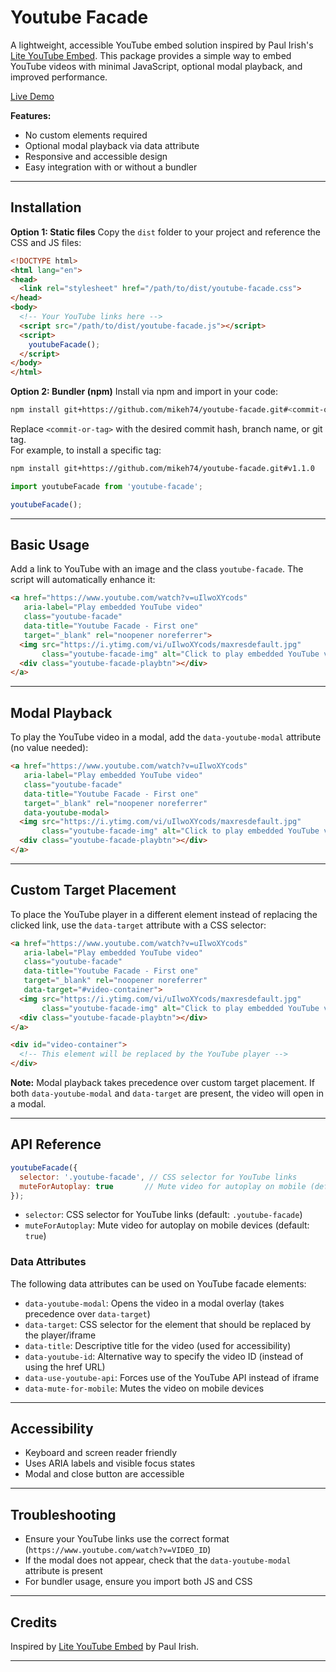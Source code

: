 # Youtube Facade

A lightweight, accessible YouTube embed solution inspired by Paul Irish's [Lite YouTube Embed](https://github.com/paulirish/lite-youtube-embed). This package provides a simple way to embed YouTube videos with minimal JavaScript, optional modal playback, and improved performance.

[Live Demo](https://mikeh74.github.io/youtube-facade/demo)

**Features:**
- No custom elements required
- Optional modal playback via data attribute
- Responsive and accessible design
- Easy integration with or without a bundler

---

## Installation

**Option 1: Static files**
Copy the `dist` folder to your project and reference the CSS and JS files:

```html
<!DOCTYPE html>
<html lang="en">
<head>
  <link rel="stylesheet" href="/path/to/dist/youtube-facade.css">
</head>
<body>
  <!-- Your YouTube links here -->
  <script src="/path/to/dist/youtube-facade.js"></script>
  <script>
    youtubeFacade();
  </script>
</body>
</html>
```

**Option 2: Bundler (npm)**
Install via npm and import in your code:

```bash
npm install git+https://github.com/mikeh74/youtube-facade.git#<commit-or-tag>
```

Replace `<commit-or-tag>` with the desired commit hash, branch name, or git tag.  
For example, to install a specific tag:

```bash
npm install git+https://github.com/mikeh74/youtube-facade.git#v1.1.0
```

```javascript
import youtubeFacade from 'youtube-facade';

youtubeFacade();
```

---

## Basic Usage

Add a link to YouTube with an image and the class `youtube-facade`. The script will automatically enhance it:

```html
<a href="https://www.youtube.com/watch?v=uIlwoXYcods"
   aria-label="Play embedded YouTube video"
   class="youtube-facade"
   data-title="Youtube Facade - First one"
   target="_blank" rel="noopener noreferrer">
  <img src="https://i.ytimg.com/vi/uIlwoXYcods/maxresdefault.jpg"
       class="youtube-facade-img" alt="Click to play embedded YouTube video">
  <div class="youtube-facade-playbtn"></div>
</a>
```

---

## Modal Playback

To play the YouTube video in a modal, add the `data-youtube-modal` attribute (no value needed):

```html
<a href="https://www.youtube.com/watch?v=uIlwoXYcods"
   aria-label="Play embedded YouTube video"
   class="youtube-facade"
   data-title="Youtube Facade - First one"
   target="_blank" rel="noopener noreferrer"
   data-youtube-modal>
  <img src="https://i.ytimg.com/vi/uIlwoXYcods/maxresdefault.jpg"
       class="youtube-facade-img" alt="Click to play embedded YouTube video">
  <div class="youtube-facade-playbtn"></div>
</a>
```

---

## Custom Target Placement

To place the YouTube player in a different element instead of replacing the clicked link, use the `data-target` attribute with a CSS selector:

```html
<a href="https://www.youtube.com/watch?v=uIlwoXYcods"
   aria-label="Play embedded YouTube video"
   class="youtube-facade"
   data-title="Youtube Facade - First one"
   target="_blank" rel="noopener noreferrer"
   data-target="#video-container">
  <img src="https://i.ytimg.com/vi/uIlwoXYcods/maxresdefault.jpg"
       class="youtube-facade-img" alt="Click to play embedded YouTube video">
  <div class="youtube-facade-playbtn"></div>
</a>

<div id="video-container">
  <!-- This element will be replaced by the YouTube player -->
</div>
```

**Note:** Modal playback takes precedence over custom target placement. If both `data-youtube-modal` and `data-target` are present, the video will open in a modal.

---

## API Reference

```javascript
youtubeFacade({
  selector: '.youtube-facade', // CSS selector for YouTube links
  muteForAutoplay: true       // Mute video for autoplay on mobile (default: true)
});
```

- `selector`: CSS selector for YouTube links (default: `.youtube-facade`)
- `muteForAutoplay`: Mute video for autoplay on mobile devices (default: `true`)

### Data Attributes

The following data attributes can be used on YouTube facade elements:

- `data-youtube-modal`: Opens the video in a modal overlay (takes precedence over `data-target`)
- `data-target`: CSS selector for the element that should be replaced by the player/iframe
- `data-title`: Descriptive title for the video (used for accessibility)
- `data-youtube-id`: Alternative way to specify the video ID (instead of using the href URL)
- `data-use-youtube-api`: Forces use of the YouTube API instead of iframe
- `data-mute-for-mobile`: Mutes the video on mobile devices

---

## Accessibility
- Keyboard and screen reader friendly
- Uses ARIA labels and visible focus states
- Modal and close button are accessible

---

## Troubleshooting
- Ensure your YouTube links use the correct format (`https://www.youtube.com/watch?v=VIDEO_ID`)
- If the modal does not appear, check that the `data-youtube-modal` attribute is present
- For bundler usage, ensure you import both JS and CSS

---

## Credits
Inspired by [Lite YouTube Embed](https://github.com/paulirish/lite-youtube-embed) by Paul Irish.

---
